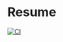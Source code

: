 # Resume

[![CI](https://github.com/brianespinosa/resume/actions/workflows/ci.yml/badge.svg)](https://github.com/brianespinosa/resume/actions/workflows/ci.yml)
